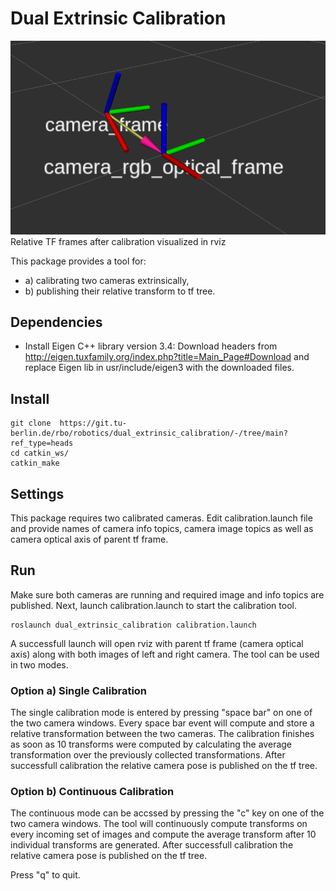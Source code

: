 # Dual Extrinsic Calibration
![Relative TF frames after calibration visualized in rviz](frames.png)
Relative TF frames after calibration visualized in rviz





This package provides a tool for:
- a) calibrating two cameras extrinsically,
- b) publishing their relative transform to tf tree.

## Dependencies

- Install Eigen C++ library version 3.4:
Download headers from http://eigen.tuxfamily.org/index.php?title=Main_Page#Download and replace Eigen lib in
usr/include/eigen3 with the downloaded files.

## Install
```
git clone  https://git.tu-berlin.de/rbo/robotics/dual_extrinsic_calibration/-/tree/main?ref_type=heads
cd catkin_ws/
catkin_make
```
## Settings
This package requires two calibrated cameras. Edit calibration.launch file and provide names of camera info topics, camera image topics as well as camera optical axis of parent tf frame. 

## Run 
Make sure both cameras are running and required image and info topics are published. Next, launch calibration.launch to start the calibration tool.

```
roslaunch dual_extrinsic_calibration calibration.launch
```
A successfull launch will open rviz with parent tf frame (camera optical axis) along with both images of left and right camera. 
The tool can be used in two modes.
### Option a) Single Calibration
The single calibration mode is entered by pressing "space bar" on one of the two camera windows. Every space bar event will compute and store a relative transformation between the two cameras. The calibration finishes as soon as 10 transforms were computed by calculating the average transformation over the previously collected transformations. After successfull calibration the relative camera pose is published on the tf tree.
### Option b) Continuous Calibration
The continuous mode can be accssed by pressing the "c" key on one of the two camera windows. The tool will continuously compute transforms on every incoming set of images and compute the average transform after 10 individual transforms are generated. After successfull calibration the relative camera pose is published on the tf tree.

Press "q" to quit. 
